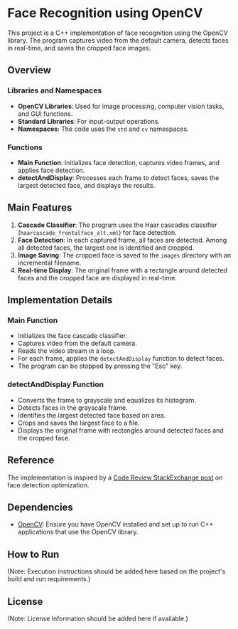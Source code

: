 Face Recognition using OpenCV
=============================

This project is a C++ implementation of face recognition using the OpenCV library. The program captures video from the default camera, detects faces in real-time, and saves the cropped face images.

## Overview

### Libraries and Namespaces
- **OpenCV Libraries**: Used for image processing, computer vision tasks, and GUI functions.
- **Standard Libraries**: For input-output operations.
- **Namespaces**: The code uses the `std` and `cv` namespaces.

### Functions
- **Main Function**: Initializes face detection, captures video frames, and applies face detection.
- **detectAndDisplay**: Processes each frame to detect faces, saves the largest detected face, and displays the results.

## Main Features

1. **Cascade Classifier**: The program uses the Haar cascades classifier (`haarcascade_frontalface_alt.xml`) for face detection.
2. **Face Detection**: In each captured frame, all faces are detected. Among all detected faces, the largest one is identified and cropped.
3. **Image Saving**: The cropped face is saved to the `images` directory with an incremental filename.
4. **Real-time Display**: The original frame with a rectangle around detected faces and the cropped face are displayed in real-time.

## Implementation Details

### Main Function
- Initializes the face cascade classifier.
- Captures video from the default camera.
- Reads the video stream in a loop.
- For each frame, applies the `detectAndDisplay` function to detect faces.
- The program can be stopped by pressing the "Esc" key.

### detectAndDisplay Function
- Converts the frame to grayscale and equalizes its histogram.
- Detects faces in the grayscale frame.
- Identifies the largest detected face based on area.
- Crops and saves the largest face to a file.
- Displays the original frame with rectangles around detected faces and the cropped face.

## Reference
The implementation is inspired by a [Code Review StackExchange post](http://codereview.stackexchange.com/questions/28115/opencv-2-4-5-face-detection-c-code-optimization) on face detection optimization.

## Dependencies
- [OpenCV](https://opencv.org/): Ensure you have OpenCV installed and set up to run C++ applications that use the OpenCV library.

## How to Run
(Note: Execution instructions should be added here based on the project's build and run requirements.)

## License
(Note: License information should be added here if available.)

